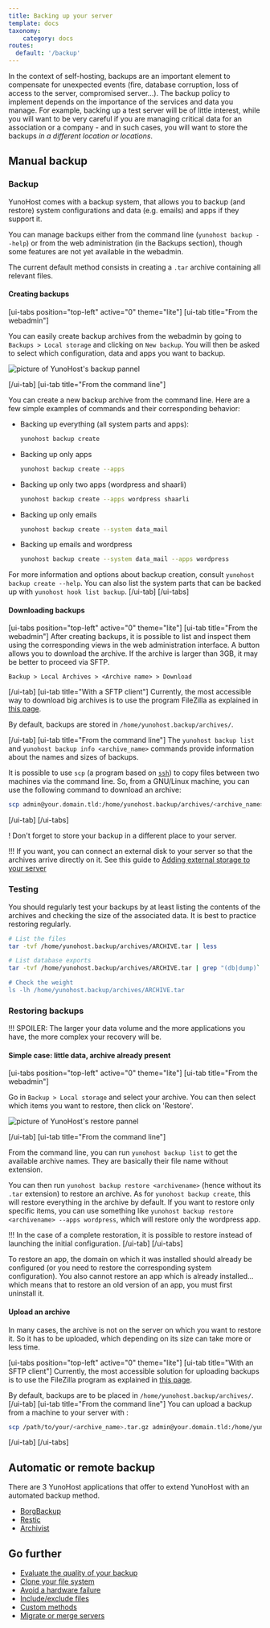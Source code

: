 ```yaml
---
title: Backing up your server
template: docs
taxonomy:
    category: docs
routes:
  default: '/backup'
---
```


In the context of self-hosting, backups are an important element to compensate for unexpected events (fire, database corruption, loss of access to the server, compromised server...). The backup policy to implement depends on the importance of the services and data you manage. For example, backing up a test server will be of little interest, while you will want to be very careful if you are managing critical data for an association or a company - and in such cases, you will want to store the backups *in a different location or locations*.

## Manual backup

### Backup

YunoHost comes with a backup system, that allows you to backup (and restore) system configurations and data (e.g. emails) and apps if they support it.

You can manage backups either from the command line (`yunohost backup --help`) or from the web administration (in the Backups section), though some features are not yet available in the webadmin.

The current default method consists in creating a `.tar` archive containing all relevant files.

#### Creating backups

[ui-tabs position="top-left" active="0" theme="lite"]
[ui-tab title="From the webadmin"]

You can easily create backup archives from the webadmin by going to `Backups > Local storage` and clicking on `New backup`. You will then be asked to select which configuration, data and apps you want to backup.

![picture of YunoHost's backup pannel](image://backup.png)

[/ui-tab]
[ui-tab title="From the command line"]

You can create a new backup archive from the command line. Here are a few simple examples of commands and their corresponding behavior:

- Backing up everything (all system parts and apps):

  ```bash
  yunohost backup create
  ```

- Backing up only apps

  ```bash
  yunohost backup create --apps
  ```

- Backing up only two apps (wordpress and shaarli)

  ```bash
  yunohost backup create --apps wordpress shaarli
  ```

- Backing up only emails

  ```bash
  yunohost backup create --system data_mail
  ```

- Backing up emails and wordpress

  ```bash
  yunohost backup create --system data_mail --apps wordpress
  ```

For more information and options about backup creation, consult `yunohost backup create --help`. You can also list the system parts that can be backed up with `yunohost hook list backup`.
[/ui-tab]
[/ui-tabs]

#### Downloading backups

[ui-tabs position="top-left" active="0" theme="lite"]
[ui-tab title="From the webadmin"]
After creating backups, it is possible to list and inspect them using the corresponding views in the web administration interface. A button allows you to download the archive. If the archive is larger than 3GB, it may be better to proceed via SFTP.

`Backup > Local Archives > <Archive name> > Download`

[/ui-tab]
[ui-tab title="With a SFTP client"]
Currently, the most accessible way to download big archives is to use the program FileZilla as explained in [this page](/filezilla).

By default, backups are stored in `/home/yunohost.backup/archives/`.

[/ui-tab]
[ui-tab title="From the command line"]
The `yunohost backup list` and `yunohost backup info <archive_name>` commands provide information about the names and sizes of backups.

It is possible to use `scp` (a program based on [`ssh`](/ssh)) to copy files between two machines via the command line. So, from a GNU/Linux machine, you can use the following command to download an archive:

```bash
scp admin@your.domain.tld:/home/yunohost.backup/archives/<archive_name>.tar ./
```
[/ui-tab]
[/ui-tabs]

! Don't forget to store your backup in a different place to your server.


!!! If you want, you can connect an external disk to your server so that the archives arrive directly on it. See this guide to [Adding external storage to your server](/external_storage)

### Testing

You should regularly test your backups by at least listing the contents of the archives and checking the size of the associated data. It is best to practice restoring regularly.
```bash
# List the files
tar -tvf /home/yunohost.backup/archives/ARCHIVE.tar | less

# List database exports
tar -tvf /home/yunohost.backup/archives/ARCHIVE.tar | grep "(db|dump)`.sql"

# Check the weight
ls -lh /home/yunohost.backup/archives/ARCHIVE.tar
```

### Restoring backups
!!! SPOILER: The larger your data volume and the more applications you have, the more complex your recovery will be.

#### Simple case: little data, archive already present
[ui-tabs position="top-left" active="0" theme="lite"]
[ui-tab title="From the webadmin"]

Go in `Backup > Local storage` and select your archive. You can then select which items you want to restore, then click on 'Restore'.

![picture of YunoHost's restore pannel](image://restore.png)

[/ui-tab]
[ui-tab title="From the command line"]

From the command line, you can run `yunohost backup list` to get the available archive names. They are basically their file name without extension.

You can then run `yunohost backup restore <archivename>` (hence without its `.tar` extension) to restore an archive. As for `yunohost backup create`, this will restore everything in the archive by default. If you want to restore only specific items, you can use something like `yunohost backup restore <archivename> --apps wordpress`, which will restore only the wordpress app.

!!! In the case of a complete restoration, it is possible to restore instead of launching the initial configuration.
[/ui-tab]
[/ui-tabs]

To restore an app, the domain on which it was installed should already be configured (or you need to restore the corresponding system configuration). You also cannot restore an app which is already installed... which means that to restore an old version of an app, you must first uninstall it.

#### Upload an archive

In many cases, the archive is not on the server on which you want to restore it. So it has to be uploaded, which depending on its size can take more or less time.

[ui-tabs position="top-left" active="0" theme="lite"]
[ui-tab title="With an SFTP client"]
Currently, the most accessible solution for uploading backups is to use the FileZilla program as explained in [this page](/filezilla).

By default, backups are to be placed in `/home/yunohost.backup/archives/`.
[/ui-tab]
[ui-tab title="From the command line"]
You can upload a backup from a machine to your server with :

```bash
scp /path/to/your/<archive_name>.tar.gz admin@your.domain.tld:/home/yunohost.backup/archives/
```
[/ui-tab]
[/ui-tabs]

## Automatic or remote backup

There are 3 YunoHost applications that offer to extend YunoHost with an automated backup method.

 * [BorgBackup](/backup/borgbackup)
 * [Restic](/backup/restic)
 * [Archivist](/backup/archivist)

## Go further

 * [Evaluate the quality of your backup](/backup/strategies)
 * [Clone your file system](/backup/clone_filesystem)
 * [Avoid a hardware failure](/backup/avoid_hardware_failure)
 * [Include/exclude files](/backup/include_exclude_files)
 * [Custom methods](/backup/custom_backup_methods)
 * [Migrate or merge servers](/backup/migrate_or_merge_servers)


